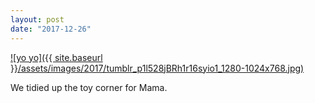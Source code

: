 ```yaml
---
layout: post
date: "2017-12-26"
---
```


[![yo yo]({{ site.baseurl }}/assets/images/2017/tumblr_p1l528jBRh1r16syio1_1280-1024x768.jpg)](https://mananamanana.com/ohpiglet/wp-content/uploads/2017/12/tumblr_p1l528jBRh1r16syio1_1280.jpg)

We tidied up the toy corner for Mama.
